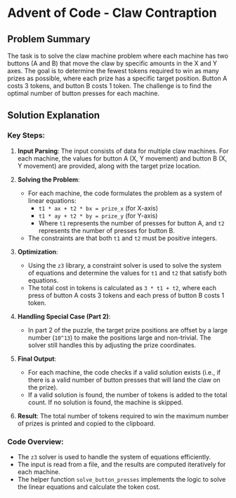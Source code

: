 # Advent of Code - Claw Contraption

## Problem Summary
The task is to solve the claw machine problem where each machine has two buttons (A and B) that move the claw by specific amounts in the X and Y axes. The goal is to determine the fewest tokens required to win as many prizes as possible, where each prize has a specific target position. Button A costs 3 tokens, and button B costs 1 token. The challenge is to find the optimal number of button presses for each machine.

## Solution Explanation

### Key Steps:
1. **Input Parsing**: The input consists of data for multiple claw machines. For each machine, the values for button A (X, Y movement) and button B (X, Y movement) are provided, along with the target prize location.

2. **Solving the Problem**:
    - For each machine, the code formulates the problem as a system of linear equations:
        - `t1 * ax + t2 * bx = prize_x` (for X-axis)
        - `t1 * ay + t2 * by = prize_y` (for Y-axis)
        - Where `t1` represents the number of presses for button A, and `t2` represents the number of presses for button B.
    - The constraints are that both `t1` and `t2` must be positive integers.

3. **Optimization**:
    - Using the `z3` library, a constraint solver is used to solve the system of equations and determine the values for `t1` and `t2` that satisfy both equations.
    - The total cost in tokens is calculated as `3 * t1 + t2`, where each press of button A costs 3 tokens and each press of button B costs 1 token.

4. **Handling Special Case (Part 2)**:
    - In part 2 of the puzzle, the target prize positions are offset by a large number (`10^13`) to make the positions large and non-trivial. The solver still handles this by adjusting the prize coordinates.

5. **Final Output**:
    - For each machine, the code checks if a valid solution exists (i.e., if there is a valid number of button presses that will land the claw on the prize).
    - If a valid solution is found, the number of tokens is added to the total count. If no solution is found, the machine is skipped.

6. **Result**: The total number of tokens required to win the maximum number of prizes is printed and copied to the clipboard.

### Code Overview:
- The `z3` solver is used to handle the system of equations efficiently.
- The input is read from a file, and the results are computed iteratively for each machine.
- The helper function `solve_button_presses` implements the logic to solve the linear equations and calculate the token cost.

